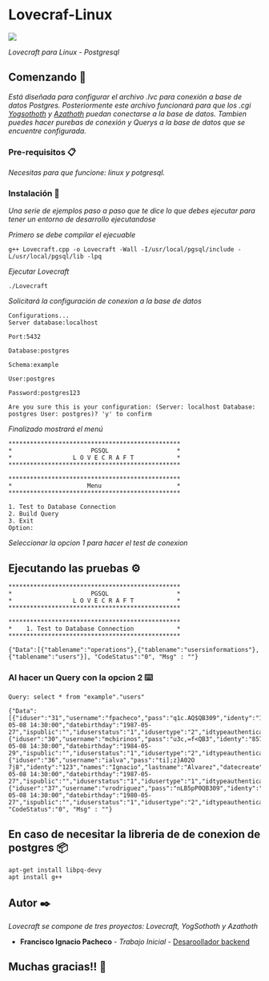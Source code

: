 # Lovecraf-Linux

<img src="https://raw.githubusercontent.com/Catrobio/Lovecraft_Linux/master/Lovecraft-logo.png" />

_Lovecraft para Linux - Postgresql_

## Comenzando 🚀

_Está diseñada para configurar el archivo .lvc para conexión a base de datos Postgres.
Posteriormente este archivo funcionará para que los .cgi [Yogsothoth](https://github.com/Catrobio/YogSothoth) y [Azathoth](https://github.com/Catrobio/Azathoth) puedan conectarse a la base de datos.
Tambien puedes hacer purebas de conexión y Querys a la base de datos que se encuentre configurada._

### Pre-requisitos 📋

_Necesitas para que funcione: linux y potgresql._

### Instalación 🔧

_Una serie de ejemplos paso a paso que te dice lo que debes ejecutar para tener un entorno de desarrollo ejecutandose_

_Primero se debe compilar el ejecuable_
```
g++ Lovecraft.cpp -o Lovecraft -Wall -I/usr/local/pgsql/include -L/usr/local/pgsql/lib -lpq
```
_Ejecutar Lovecraft_
```
./Lovecraft
```
_Solicitará la configuración de conexion a la base de datos_
```
Configurations...
Server database:localhost

Port:5432

Database:postgres

Schema:example

User:postgres

Password:postgres123

Are you sure this is your configuration: (Server: localhost Database: postgres User: postgres)? 'y' to confirm
```

_Finalizado mostrará el menú_

```
************************************************
*                      PGSQL                   *
*                 L O V E C R A F T            *
************************************************

************************************************
*                     Menu                     *
************************************************

1. Test to Database Connection
2. Build Query
3. Exit
Option:
```

_Seleccionar la opcion 1 para hacer el test de conexion_

## Ejecutando las pruebas ⚙️

```
************************************************
*                      PGSQL                   *
*                 L O V E C R A F T            *
************************************************

************************************************
*    1. Test to Database Connection            *
************************************************

{"Data":[{"tablename":"operations"},{"tablename":"usersinformations"},{"tablename":"users"}], "CodeStatus":"0", "Msg" : ""}
```

### Al hacer un Query con la opcion 2 ⌨️

```
Query: select * from "example"."users"

{"Data":[{"iduser":"31","username":"fpacheco","pass":"q1c.AQ$QB309","identy":"123","names":"Francisco","lastname":"Pacheco","datecreate":"2017-05-08 14:30:00","datebirthday":"1987-05-27","ispublic":"","iduserstatus":"1","idusertype":"2","idtypeauthentication":"2"},{"iduser":"30","username":"mchirinos","pass":"u3c,=f<QB3","identy":"85765","names":"Milagros","lastname":"Chirinos","datecreate":"2019-05-08 14:30:00","datebirthday":"1984-05-29","ispublic":"","iduserstatus":"1","idusertype":"2","idtypeauthentication":"2"},{"iduser":"36","username":"ialva","pass":"ti];z}A02O 7j8","identy":"123","names":"Ignacio","lastname":"Alvarez","datecreate":"2017-05-08 14:30:00","datebirthday":"1987-05-27","ispublic":"","iduserstatus":"1","idusertype":"1","idtypeauthentication":"1"},{"iduser":"37","username":"vrodriguez","pass":"nLB5pP0QB309","identy":"212345","names":"Victor","lastname":"Rodriguez","datecreate":"2017-05-08 14:30:00","datebirthday":"1980-05-27","ispublic":"","iduserstatus":"1","idusertype":"2","idtypeauthentication":"2"}], "CodeStatus":"0", "Msg" : ""}
```

## En caso de necesitar la libreria de de conexion de postgres 📦

```
apt-get install libpq-devy
apt install g++
```

## Autor ✒️

_Lovecraft se compone de tres proyectos: Lovecraft, YogSothoth y Azathoth_

* **Francisco Ignacio Pacheco** - *Trabajo Inicial* - [Desaroollador backend](https://www.linkedin.com/in/francisco-ignacio-pacheco-72293431)

## Muchas gracias!! 🎁

